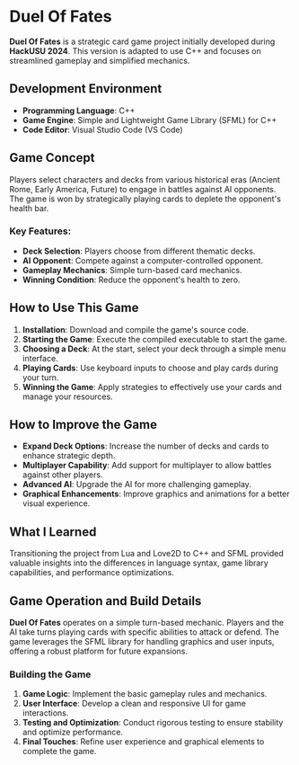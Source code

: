 # Duel Of Fates

**Duel Of Fates** is a strategic card game project initially developed during **HackUSU 2024**. This version is adapted to use C++ and focuses on streamlined gameplay and simplified mechanics.

## Development Environment

- **Programming Language**: C++
- **Game Engine**: Simple and Lightweight Game Library (SFML) for C++
- **Code Editor**: Visual Studio Code (VS Code)

## Game Concept

Players select characters and decks from various historical eras (Ancient Rome, Early America, Future) to engage in battles against AI opponents. The game is won by strategically playing cards to deplete the opponent's health bar.

### Key Features:

- **Deck Selection**: Players choose from different thematic decks.
- **AI Opponent**: Compete against a computer-controlled opponent.
- **Gameplay Mechanics**: Simple turn-based card mechanics.
- **Winning Condition**: Reduce the opponent's health to zero.

## How to Use This Game

1. **Installation**: Download and compile the game's source code.
2. **Starting the Game**: Execute the compiled executable to start the game.
3. **Choosing a Deck**: At the start, select your deck through a simple menu interface.
4. **Playing Cards**: Use keyboard inputs to choose and play cards during your turn.
5. **Winning the Game**: Apply strategies to effectively use your cards and manage your resources.

## How to Improve the Game

- **Expand Deck Options**: Increase the number of decks and cards to enhance strategic depth.
- **Multiplayer Capability**: Add support for multiplayer to allow battles against other players.
- **Advanced AI**: Upgrade the AI for more challenging gameplay.
- **Graphical Enhancements**: Improve graphics and animations for a better visual experience.

## What I Learned

Transitioning the project from Lua and Love2D to C++ and SFML provided valuable insights into the differences in language syntax, game library capabilities, and performance optimizations.

## Game Operation and Build Details

**Duel Of Fates** operates on a simple turn-based mechanic. Players and the AI take turns playing cards with specific abilities to attack or defend. The game leverages the SFML library for handling graphics and user inputs, offering a robust platform for future expansions.

### Building the Game

1. **Game Logic**: Implement the basic gameplay rules and mechanics.
2. **User Interface**: Develop a clean and responsive UI for game interactions.
3. **Testing and Optimization**: Conduct rigorous testing to ensure stability and optimize performance.
4. **Final Touches**: Refine user experience and graphical elements to complete the game.
